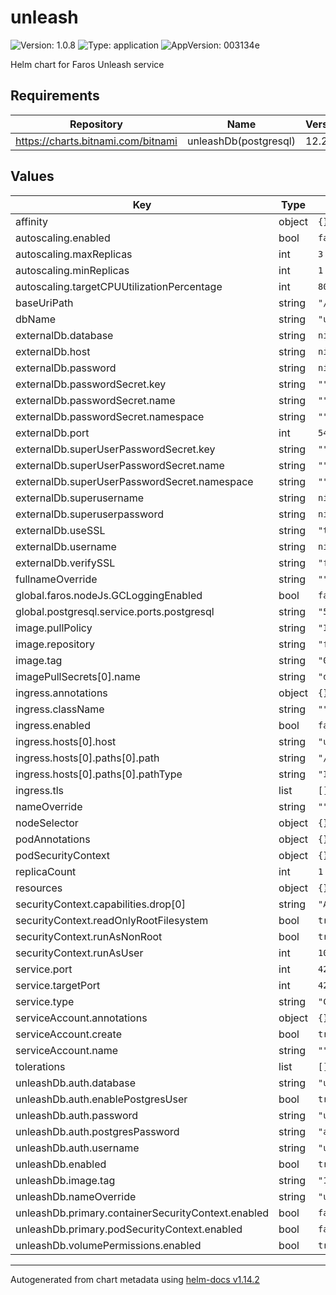 # unleash

![Version: 1.0.8](https://img.shields.io/badge/Version-1.0.8-informational?style=flat-square) ![Type: application](https://img.shields.io/badge/Type-application-informational?style=flat-square) ![AppVersion: 003134e](https://img.shields.io/badge/AppVersion-003134e-informational?style=flat-square)

Helm chart for Faros Unleash service

## Requirements

| Repository | Name | Version |
|------------|------|---------|
| https://charts.bitnami.com/bitnami | unleashDb(postgresql) | 12.2.2 |

## Values

| Key | Type | Default | Description |
|-----|------|---------|-------------|
| affinity | object | `{}` |  |
| autoscaling.enabled | bool | `false` |  |
| autoscaling.maxReplicas | int | `3` |  |
| autoscaling.minReplicas | int | `1` |  |
| autoscaling.targetCPUUtilizationPercentage | int | `80` |  |
| baseUriPath | string | `"/unleash"` |  |
| dbName | string | `"unleash-db"` |  |
| externalDb.database | string | `nil` |  |
| externalDb.host | string | `nil` |  |
| externalDb.password | string | `nil` |  |
| externalDb.passwordSecret.key | string | `""` |  |
| externalDb.passwordSecret.name | string | `""` |  |
| externalDb.passwordSecret.namespace | string | `""` |  |
| externalDb.port | int | `5432` |  |
| externalDb.superUserPasswordSecret.key | string | `""` |  |
| externalDb.superUserPasswordSecret.name | string | `""` |  |
| externalDb.superUserPasswordSecret.namespace | string | `""` |  |
| externalDb.superusername | string | `nil` |  |
| externalDb.superuserpassword | string | `nil` |  |
| externalDb.useSSL | string | `"true"` |  |
| externalDb.username | string | `nil` |  |
| externalDb.verifySSL | string | `"false"` |  |
| fullnameOverride | string | `""` |  |
| global.faros.nodeJs.GCLoggingEnabled | bool | `false` |  |
| global.postgresql.service.ports.postgresql | string | `"5432"` |  |
| image.pullPolicy | string | `"IfNotPresent"` |  |
| image.repository | string | `"farosai/unleash"` |  |
| image.tag | string | `"003134e668729cdc178bf65bdfc73d9c268f1f34"` |  |
| imagePullSecrets[0].name | string | `"dockerhub"` |  |
| ingress.annotations | object | `{}` |  |
| ingress.className | string | `""` |  |
| ingress.enabled | bool | `false` |  |
| ingress.hosts[0].host | string | `"unleash.local"` |  |
| ingress.hosts[0].paths[0].path | string | `"/"` |  |
| ingress.hosts[0].paths[0].pathType | string | `"ImplementationSpecific"` |  |
| ingress.tls | list | `[]` |  |
| nameOverride | string | `""` |  |
| nodeSelector | object | `{}` |  |
| podAnnotations | object | `{}` |  |
| podSecurityContext | object | `{}` |  |
| replicaCount | int | `1` |  |
| resources | object | `{}` |  |
| securityContext.capabilities.drop[0] | string | `"ALL"` |  |
| securityContext.readOnlyRootFilesystem | bool | `true` |  |
| securityContext.runAsNonRoot | bool | `true` |  |
| securityContext.runAsUser | int | `1000` |  |
| service.port | int | `4242` |  |
| service.targetPort | int | `4242` |  |
| service.type | string | `"ClusterIP"` |  |
| serviceAccount.annotations | object | `{}` |  |
| serviceAccount.create | bool | `true` |  |
| serviceAccount.name | string | `""` |  |
| tolerations | list | `[]` |  |
| unleashDb.auth.database | string | `"unleashdb"` |  |
| unleashDb.auth.enablePostgresUser | bool | `true` |  |
| unleashDb.auth.password | string | `"unleash"` |  |
| unleashDb.auth.postgresPassword | string | `"admin"` |  |
| unleashDb.auth.username | string | `"unleash"` |  |
| unleashDb.enabled | bool | `true` |  |
| unleashDb.image.tag | string | `"14.7.0"` |  |
| unleashDb.nameOverride | string | `"unleash-db"` |  |
| unleashDb.primary.containerSecurityContext.enabled | bool | `false` |  |
| unleashDb.primary.podSecurityContext.enabled | bool | `false` |  |
| unleashDb.volumePermissions.enabled | bool | `true` |  |

----------------------------------------------
Autogenerated from chart metadata using [helm-docs v1.14.2](https://github.com/norwoodj/helm-docs/releases/v1.14.2)
